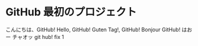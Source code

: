 # GitHub 最初のプロジェクト

こんにちは、GitHub!
Hello, GitHub!
Guten Tag!, GitHub!
Bonjour GitHub!
はおー
チャオッ
git hub!
fix 1
